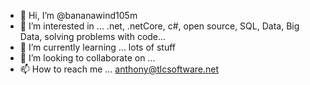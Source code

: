 - 👋 Hi, I’m @bananawind105m
- 👀 I’m interested in ... .net, .netCore, c#, open source, SQL, Data, Big Data, solving problems with code...
- 🌱 I’m currently learning ... lots of stuff
- 💞️ I’m looking to collaborate on ... 
- 📫 How to reach me ... anthony@tlcsoftware.net

<!---
bananawind105m/bananawind105m is a ✨ special ✨ repository because its `README.md` (this file) appears on your GitHub profile.
You can click the Preview link to take a look at your changes.
--->
